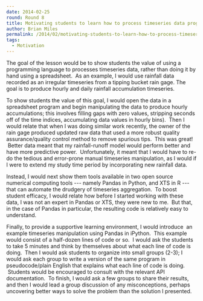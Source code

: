 ```yaml
---
date: 2014-02-25
round: Round 8
title: Motivating students to learn how to process timeseries data programatically
author: Brian Miles
permalink: /2014/02/motivating-students-to-learn-how-to-process-timeseries-data-programatically/
tags:
  - Motivation
---
```

The goal of the lesson would be to show students the value of using a programming language to processes timeseries data, rather than doing it by hand using a spreadsheet.  As an example, I would use rainfall data recorded as an irregular timeseries from a tipping bucket rain gage. The goal is to produce hourly and daily rainfall accumulation timeseries.

To show students the value of this goal, I would open the data in a spreadsheet program and begin manipulating the data to produce hourly accumulations; this involves filling gaps with zero values, stripping seconds off of the time indices, accumulating data values in hourly bins).  Then I would relate that when I was doing similar work recently, the owner of the rain gage produced updated raw data that used a more robust quality assurance/quality control method to remove spurious tips.  This was great!  Better data meant that my rainfall-runoff model would perform better and have more predictive power.  Unfortunately, it meant that I would have to re-do the tedious and error-prone manual timeseries manipulation, as I would if I were to extend my study time period by incorporating new rainfall data.

Instead, I would next show them tools available in two open source numerical computing tools --- namely Pandas in Python, and XTS in R --- that can automate the drudgery of timeseries aggregation.  To boost student efficacy, I would relate how before I started working with these data, I was not an expert in Pandas or XTS, they were new to me.  But that, in the case of Pandas in particular, the resulting code is relatively easy to understand.

Finally, to provide a supportive learning environment, I would introduce  an example timeseries manipulation using Pandas in iPython.  This example would consist of a half-dozen lines of code or so.  I would ask the students to take 5 minutes and think by themselves about what each line of code is doing.  Then I would ask students to organize into small groups (2-3); I would ask each group to write a version of the same program in pseudocode/plain English that explains what each line of code is doing.  Students would be encouraged to consult with the relevant API documentation.  To finish, I would ask a few groups to share their results, and then I would lead a group discussion of any misconceptions, perhaps uncovering better ways to solve the problem than the solution I presented.
